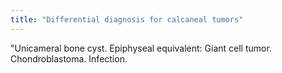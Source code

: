 ```yaml
---
title: "Differential diagnosis for calcaneal tumors"
---
```

&quot;Unicameral bone cyst. Epiphyseal equivalent: Giant cell tumor. Chondroblastoma. Infection.

